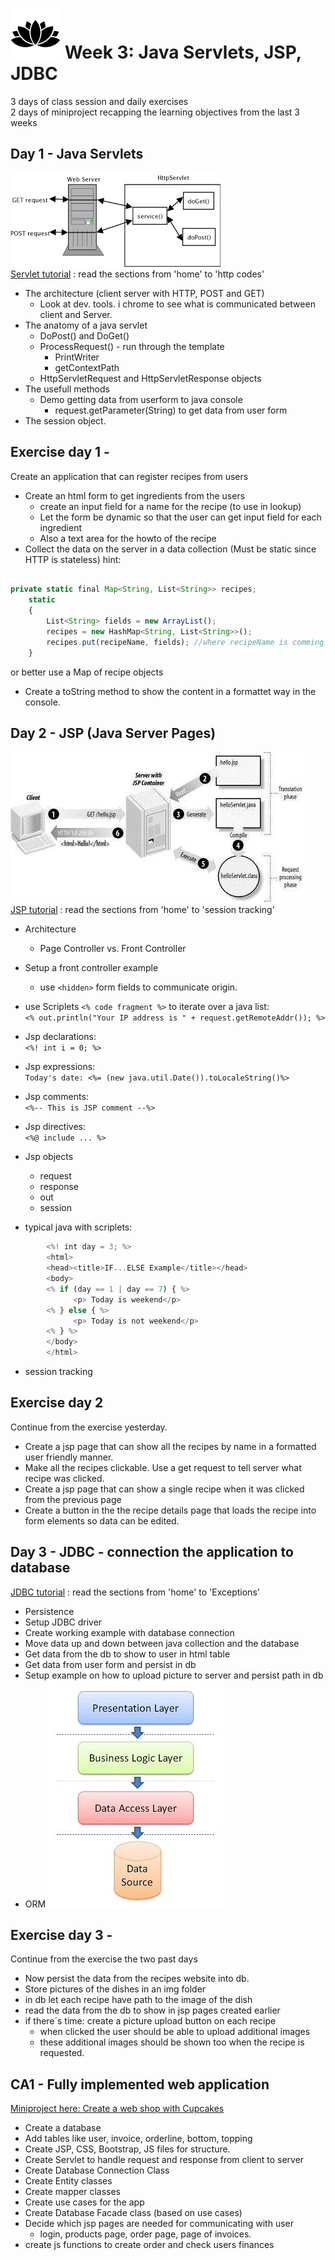 # ![alt text](img/lotussm.png)  Week 3:  Java Servlets, JSP, JDBC  
3 days of class session and daily exercises  
2 days of miniproject recapping the learning objectives from the last 3 weeks



## Day 1 - Java Servlets
![alt text](img/clientServer.png "client server image")  
[Servlet tutorial](http://www.tutorialspoint.com/servlets/)  : read the sections from 'home' to 'http codes'
- The architecture (client server with HTTP, POST and GET)
  - Look at dev. tools. i chrome to see what is communicated between client and Server.
- The anatomy of a java servlet
  - DoPost() and DoGet()
  - ProcessRequest() - run through the template
    - PrintWriter
    - getContextPath
  - HttpServletRequest and HttpServletResponse objects
- The usefull methods
  - Demo getting data from userform to java console
    - request.getParameter(String) to get data from user form
- The session object.



## Exercise day 1 - 
Create an application that can register recipes from users

- Create an html form to get ingredients from the users
  - create an input field for a name for the recipe (to use in lookup)
  - Let the form be dynamic so that the user can get input field for each ingredient
  - Also a text area for the howto of the recipe
- Collect the data on the server in a data collection (Must be static since HTTP is stateless) 
hint:  
 
```javascript  

private static final Map<String, List<String>> recipes;
    static
    {
        List<String> fields = new ArrayList();
        recipes = new HashMap<String, List<String>>();
        recipes.put(recipeName, fields); //where recipeName is comming from the form.
    }
```  
  or better use a Map of recipe objects  
- Create a toString method to show the content in a formattet way in the console.



## Day 2 - JSP (Java Server Pages)
![alt text](img/jspprocessing.jpg)  
[JSP tutorial](http://www.tutorialspoint.com/jsp/)  : read the sections from 'home' to 'session tracking'  
- Architecture
  - Page Controller vs. Front Controller
- Setup a front controller example
  - use `<hidden>` form fields to communicate origin.
- use Scriplets  `<% code fragment %>` to iterate over a java list:  
`<%
out.println("Your IP address is " + request.getRemoteAddr());
%>`  

- Jsp declarations:  
` <%! int i = 0; %> `
- Jsp expressions:  
`Today's date: <%= (new java.util.Date()).toLocaleString()%>`
- Jsp comments:  
`<%-- This is JSP comment --%>`
- Jsp directives:  
`<%@ include ... %>`
- Jsp objects
  - request
  - response
  - out
  - session
- typical java with scriplets:  
```javascript
        <%! int day = 3; %> 
        <html> 
        <head><title>IF...ELSE Example</title></head> 
        <body>
        <% if (day == 1 | day == 7) { %>
              <p> Today is weekend</p>
        <% } else { %>
              <p> Today is not weekend</p>
        <% } %>
        </body> 
        </html> 
```
- session tracking

## Exercise day 2
Continue from the exercise yesterday.

- Create a jsp page that can show all the recipes by name in a formatted user friendly manner.
- Make all the recipes clickable. Use a get request to tell server what recipe was clicked.
- Create a jsp page that can show a single recipe when it was clicked from the previous page
- Create a button in the the recipe details page that loads the recipe into form elements so data can be edited.



## Day 3 - JDBC - connection the application to database  
[JDBC tutorial](http://www.tutorialspoint.com/jdbc/) : read the sections from 'home' to 'Exceptions'
- Persistence
- Setup JDBC driver
- Create working example with database connection
- Move data up and down between java collection and the database
- Get data from the db to show to user in html table
- Get data from user form and persist in db
- Setup example on how to upload picture to server and persist path in db
- ORM 
![](img/3tier.jpg)



## Exercise day 3 - 
Continue from the exercise the two past days

- Now persist the data from the recipes website into db.
- Store pictures of the dishes in an img folder
- in db let each recipe have path to the image of the dish
- read the data from the db to show in jsp pages created earlier
- if there´s time: create a picture upload button on each recipe
  - when clicked the user should be able to upload additional images
  - these additional images should be shown too when the recipe is requested.



## CA1 - Fully implemented web application
[Miniproject here: Create a web shop with Cupcakes ](Webshop.pdf)

- Create a database
- Add tables like user, invoice, orderline, bottom, topping
- Create JSP, CSS, Bootstrap, JS files for structure.
- Create Servlet to handle request and response from client to server
- Create Database Connection Class
- Create Entity classes
- Create mapper classes
- Create use cases for the app
- Create Database Facade class (based on use cases)
- Decide which jsp pages are needed for communicating with user
  - login, products page, order page, page of invoices.
- create js functions to create order and check users finances
